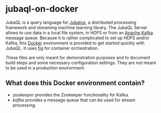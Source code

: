 jubaql-on-docker
================

JubaQL is a query language for [Jubatus](http://jubat.us/en/), a distributed processing framework and streaming machine learning library. The JubaQL Server allows to use data in a local file system, in HDFS or from an [Apache Kafka](http://kafka.apache.org/) message queue. Because it is rather complicated to set up HDFS and/or Kafka, this [Docker](https://www.docker.com/) environment is provided to get started quickly with JubaQL. It uses [fig](http://www.fig.sh/) for container orchestration.

These files are only meant for demonstration purposes and to document build steps and some necessary configuration settings. They are *not* meant to be used in a production environment.

## What does this Docker environment contain?

* *zookeeper* provides the Zookeeper functionality for Kafka.
* *kafka* provides a message queue that can be used for stream processing.
